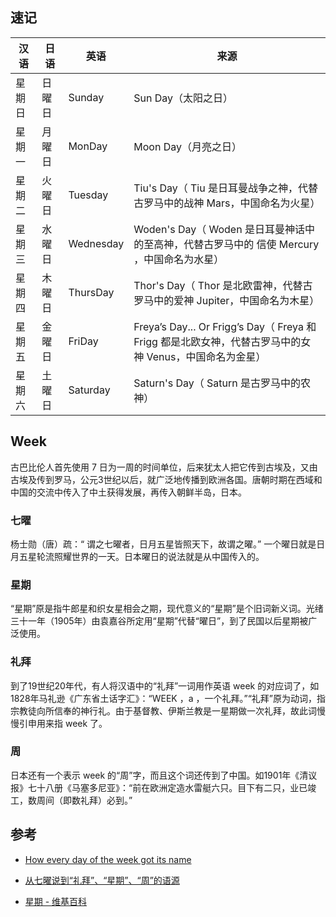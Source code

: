 ## 速记


| 汉语   | 日语   | 英语      | 来源                                                         |
| ------ | ------ | --------- | ------------------------------------------------------------ |
| 星期日 | 日曜日 | Sunday    | Sun Day（太阳之日）                                          |
| 星期一 | 月曜日 | MonDay    | Moon Day（月亮之日）                                         |
| 星期二 | 火曜日 | Tuesday   | Tiu's Day（ Tiu 是日耳曼战争之神，代替古罗马中的战神 Mars，中国命名为火星） |
| 星期三 | 水曜日 | Wednesday | Woden's Day（ Woden 是日耳曼神话中的至高神，代替古罗马中的 信使 Mercury ，中国命名为水星） |
| 星期四 | 木曜日 | ThursDay  | Thor's Day（ Thor 是北欧雷神，代替古罗马中的爱神 Jupiter，中国命名为木星） |
| 星期五 | 金曜日 | FriDay    | Freya’s Day... Or Frigg’s Day（ Freya 和 Frigg 都是北欧女神，代替古罗马中的女神 Venus，中国命名为金星） |
| 星期六 | 土曜日 | Saturday  | Saturn's Day（ Saturn 是古罗马中的农神）                     |

## Week

古巴比伦人首先使用 7 日为一周的时间单位，后来犹太人把它传到古埃及，又由古埃及传到罗马，公元3世纪以后，就广泛地传播到欧洲各国。唐朝时期在西域和中国的交流中传入了中土获得发展，再传入朝鲜半岛，日本。

### 七曜

杨士勋（唐）疏：“ 谓之七曜者，日月五星皆照天下，故谓之曜。” 一个曜日就是日月五星轮流照耀世界的一天。日本曜日的说法就是从中国传入的。

### 星期

“星期”原是指牛郎星和织女星相会之期，现代意义的“星期”是个旧词新义词。光绪三十一年（1905年）由袁嘉谷所定用“星期”代替“曜日”，到了民国以后星期被广泛使用。


### 礼拜

到了19世纪20年代，有人将汉语中的“礼拜”一词用作英语 week 的对应词了，如1828年马礼逊《广东省土话字汇》：“WEEK ，a ，一个礼拜。”“礼拜”原为动词，指宗教徒向所信奉的神行礼。由于基督教、伊斯兰教是一星期做一次礼拜，故此词慢慢引申用来指 week 了。

### 周

日本还有一个表示 week 的“周”字，而且这个词还传到了中国。如1901年《清议报》七十八册《马塞多尼亚》：“前在欧洲定造水雷艇六只。目下有二只，业已竣工，数周间（即数礼拜）必到。”

## 参考

- [How every day of the week got its name](https://www.thefreedictionary.com/How-every-day-of-the-week-got-its-name.htm)

- [从七曜说到“礼拜”、“星期”、“周”的语源](http://huayuqiao.org/articles/huangheqing/hhq16.htm)

- [星期 - 维基百科](https://zh.wikipedia.org/zh-cn/%E6%98%9F%E6%9C%9F)